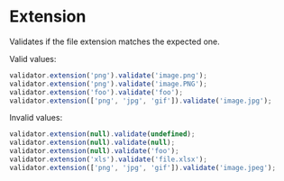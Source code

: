 # Extension

Validates if the file extension matches the expected one.

Valid values:

```js
validator.extension('png').validate('image.png');
validator.extension('png').validate('image.PNG');
validator.extension('foo').validate('foo');
validator.extension(['png', 'jpg', 'gif']).validate('image.jpg');
```

Invalid values:

```js
validator.extension(null).validate(undefined);
validator.extension(null).validate(null);
validator.extension(null).validate('foo');
validator.extension('xls').validate('file.xlsx');
validator.extension(['png', 'jpg', 'gif']).validate('image.jpeg');
```
